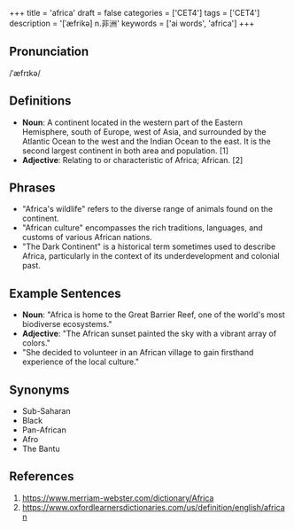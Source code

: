 +++
title = 'africa'
draft = false
categories = ['CET4']
tags = ['CET4']
description = '[ˈæfrikə] n.非洲'
keywords = ['ai words', 'africa']
+++

## Pronunciation
/ˈæfrɪkə/

## Definitions
- **Noun**: A continent located in the western part of the Eastern Hemisphere, south of Europe, west of Asia, and surrounded by the Atlantic Ocean to the west and the Indian Ocean to the east. It is the second largest continent in both area and population. [1]
- **Adjective**: Relating to or characteristic of Africa; African. [2]

## Phrases
- "Africa's wildlife" refers to the diverse range of animals found on the continent.
- "African culture" encompasses the rich traditions, languages, and customs of various African nations.
- "The Dark Continent" is a historical term sometimes used to describe Africa, particularly in the context of its underdevelopment and colonial past.

## Example Sentences
- **Noun**: "Africa is home to the Great Barrier Reef, one of the world's most biodiverse ecosystems."
- **Adjective**: "The African sunset painted the sky with a vibrant array of colors."
- "She decided to volunteer in an African village to gain firsthand experience of the local culture."

## Synonyms
- Sub-Saharan
- Black
- Pan-African
- Afro
- The Bantu

## References
1. <https://www.merriam-webster.com/dictionary/Africa>
2. <https://www.oxfordlearnersdictionaries.com/us/definition/english/african>
